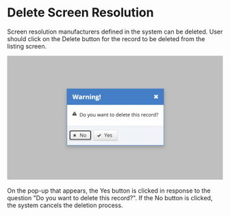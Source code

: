 # Delete Screen Resolution

Screen resolution manufacturers defined in the system can be deleted. User should click on the Delete button for the record to be deleted from the listing screen.



![](../../../.gitbook/assets/ScreenResolution-Delete.png)

On the pop-up that appears, the Yes button is clicked in response to the question "Do you want to delete this record?". If the No button is clicked, the system cancels the deletion process.&#x20;
